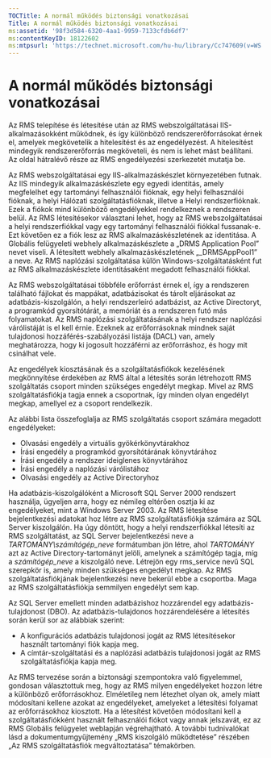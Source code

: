 ```yaml
---
TOCTitle: A normál működés biztonsági vonatkozásai
Title: A normál működés biztonsági vonatkozásai
ms:assetid: '98f3d584-6320-4aa1-9959-7133cfdb6df7'
ms:contentKeyID: 18122602
ms:mtpsurl: 'https://technet.microsoft.com/hu-hu/library/Cc747609(v=WS.10)'
---
```


A normál működés biztonsági vonatkozásai
========================================

Az RMS telepítése és létesítése után az RMS webszolgáltatásai IIS-alkalmazásokként működnek, és így különböző rendszererőforrásokat érnek el, amelyek megkövetelik a hitelesítést és az engedélyezést. A hitelesítést mindegyik rendszererőforrás megköveteli, és nem is lehet mást beállítani. Az oldal hátralévő része az RMS engedélyezési szerkezetét mutatja be.

Az RMS webszolgáltatásai egy IIS-alkalmazáskészlet környezetében futnak. Az IIS mindegyik alkalmazáskészlete egy egyedi identitás, amely megfelelhet egy tartományi felhasználói fióknak, egy helyi felhasználói fióknak, a helyi Hálózati szolgáltatásfióknak, illetve a Helyi rendszerfióknak. Ezek a fiókok mind különböző engedélyekkel rendelkeznek a rendszeren belül. Az RMS létesítésekor választani lehet, hogy az RMS webszolgáltatásai a helyi rendszerfiókkal vagy egy tartományi felhasználói fiókkal fussanak-e. Ezt követően ez a fiók lesz az RMS alkalmazáskészletének az identitása. A Globális felügyeleti webhely alkalmazáskészlete a „DRMS Application Pool” nevet viseli. A létesített webhely alkalmazáskészletének „\_DRMSAppPool1” a neve. Az RMS naplózási szolgáltatása külön Windows-szolgáltatásként fut az RMS alkalmazáskészlete identitásaként megadott felhasználói fiókkal.

Az RMS webszolgáltatásai többféle erőforrást érnek el, így a rendszeren található fájlokat és mappákat, adatbázisokat és tárolt eljárásokat az adatbázis-kiszolgálón, a helyi rendszerleíró adatbázist, az Active Directoryt, a programkód gyorsítótárát, a memóriát és a rendszeren futó más folyamatokat. Az RMS naplózási szolgáltatásának a helyi rendszer naplózási várólistáját is el kell érnie. Ezeknek az erőforrásoknak mindnek saját tulajdonosi hozzáférés-szabályozási listája (DACL) van, amely meghatározza, hogy ki jogosult hozzáférni az erőforráshoz, és hogy mit csinálhat vele.

Az engedélyek kiosztásának és a szolgáltatásfiókok kezelésének megkönnyítése érdekében az RMS által a létesítés során létrehozott RMS szolgáltatás csoport minden szükséges engedélyt megkap. Mivel az RMS szolgáltatásfiókja tagja ennek a csoportnak, így minden olyan engedélyt megkap, amellyel ez a csoport rendelkezik.

Az alábbi lista összefoglalja az RMS szolgáltatás csoport számára megadott engedélyeket:

-   Olvasási engedély a virtuális gyökérkönyvtárakhoz
-   Írási engedély a programkód gyorsítótárának könyvtárához
-   Írási engedély a rendszer ideiglenes könyvtárához
-   Írási engedély a naplózási várólistához
-   Olvasási engedély az Active Directoryhoz

Ha adatbázis-kiszolgálóként a Microsoft SQL Server 2000 rendszert használja, ügyeljen arra, hogy ez némileg eltérően osztja ki az engedélyeket, mint a Windows Server 2003. Az RMS létesítése bejelentkezési adatokat hoz létre az RMS szolgáltatásfiókja számára az SQL Server kiszolgálón. Ha úgy döntött, hogy a helyi rendszerfiókkal létesíti az RMS szolgáltatást, az SQL Server bejelentkezési neve a *TARTOMÁNY\\számítógép\_neve* formátumban jön létre, ahol *TARTOMÁNY* azt az Active Directory-tartományt jelöli, amelynek a számítógép tagja, míg a *számítógép\_neve* a kiszolgáló neve. Létrejön egy rms\_service nevű SQL szerepkör is, amely minden szükséges engedélyt megkap. Az RMS szolgáltatásfiókjának bejelentkezési neve bekerül ebbe a csoportba. Maga az RMS szolgáltatásfiókja semmilyen engedélyt sem kap.

Az SQL Server emellett minden adatbázishoz hozzárendel egy adatbázis-tulajdonost (DBO). Az adatbázis-tulajdonos hozzárendelésére a létesítés során kerül sor az alábbiak szerint:

-   A konfigurációs adatbázis tulajdonosi jogát az RMS létesítésekor használt tartományi fiók kapja meg.
-   A címtár-szolgáltatási és a naplózási adatbázis tulajdonosi jogát az RMS szolgáltatásfiókja kapja meg.

Az RMS tervezése során a biztonsági szempontokra való figyelemmel, gondosan választottuk meg, hogy az RMS milyen engedélyeket hozzon létre a különböző erőforrásokhoz. Elméletileg nem létezhet olyan ok, amely miatt módosítani kellene azokat az engedélyeket, amelyeket a létesítési folyamat az erőforrásokhoz kiosztott. Ha a létesítést követően módosítani kell a szolgáltatásfiókként használt felhasználói fiókot vagy annak jelszavát, ez az RMS Globális felügyelet weblapján végrehajtható. A további tudnivalókat lásd a dokumentumgyűjtemény „RMS kiszolgáló működtetése” részében „Az RMS szolgáltatásfiók megváltoztatása” témakörben.
